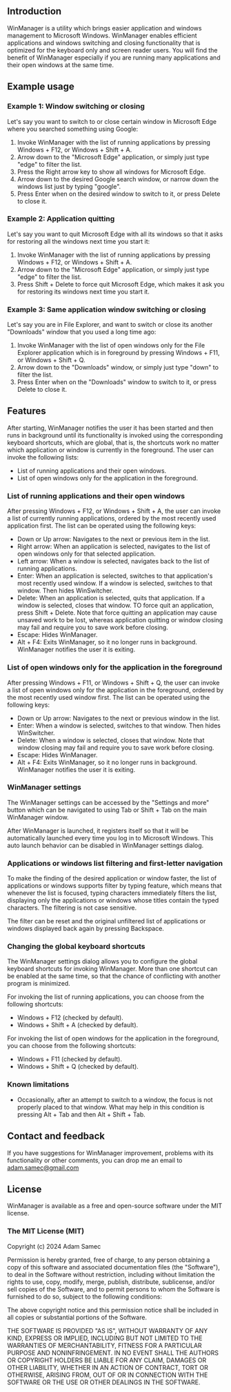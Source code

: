 ## Introduction
WinManager is a utility which brings easier application and windows management to Microsoft Windows. WinManager enables efficient applications and windows switching and closing functionality that is optimized for the keyboard only and screen reader users. You will find the benefit of WinManager especially if you are running many applications and their open windows at the same time.

## Example usage
### Example 1: Window switching or closing
Let's say you want to switch to or close certain window in Microsoft Edge where you searched something using Google:

1. Invoke WinManager with the list of running applications by pressing Windows + F12, or Windows + Shift + A.
2. Arrow down to the "Microsoft Edge" application, or simply just type "edge" to filter the list.
3. Press the Right arrow key to show all windows for Microsoft Edge.
4. Arrow down to the desired Google search window, or narrow down the windows list just by typing "google".
5. Press Enter when on the desired window to switch to it, or press Delete to close it.

### Example 2: Application quitting
Let's say you want to quit Microsoft Edge with all its windows so that it asks for restoring all the windows next time you start it:

1. Invoke WinManager with the list of running applications by pressing Windows + F12, or Windows + Shift + A.
2. Arrow down to the "Microsoft Edge" application, or simply just type "edge" to filter the list.
3. Press Shift + Delete to force quit Microsoft Edge, which makes it ask you for restoring its windows next time you start it.

### Example 3: Same application window switching or closing
Let's say you are in File Explorer, and want to switch or close its another "Downloads" window that you used a long time ago:

1. Invoke WinManager with the list of open windows only for the File Explorer application which is in foreground by pressing Windows + F11, or Windows + Shift + Q.
2. Arrow down to the "Downloads" window, or simply just type "down" to filter the list.
3. Press Enter when on the "Downloads" window to switch to it, or press Delete to close it.

## Features
After starting, WinManager notifies the user it has been started and then runs in background until its functionality is invoked using the corresponding keyboard shortcuts, which are global, that is, the shortcuts work no matter which application or window is currently in the foreground. The user can invoke the following lists:

* List of running applications and their open windows.
* List of open windows only for the application in the foreground.

### List of running applications and their open windows
After pressing Windows + F12, or Windows + Shift + A, the user can invoke a list of currently running applications, ordered by the most recently used application first. The list can be operated using the following keys:

* Down or Up arrow: Navigates to the next or previous item in the list.
* Right arrow: When an application is selected, navigates to the list of open windows only for that selected application.
* Left arrow: When a window is selected, navigates back to the list of running applications.
* Enter: When an application is selected, switches to that application's most recently used window. If a window is selected, switches to that window. Then hides WinSwitcher.
* Delete: When an application is selected, quits that application. If a window is selected, closes that window. TO force quit an application, press Shift + Delete. Note that force quitting an application may cause unsaved work to be lost, whereas application quitting or window closing may fail and require you to save work before closing.
* Escape: Hides WinManager.
* Alt + F4: Exits WinManager, so it no longer runs in background. WinManager notifies the user it is exiting.

### List of open windows only for the application in the foreground
After pressing Windows + F11, or Windows + Shift + Q, the user can invoke a list of open windows  only for the application in the foreground, ordered by the most recently used window first. The list can be operated using the following keys:

* Down or Up arrow: Navigates to the next or previous window in the list.
* Enter: When a window is selected, switches to that window. Then hides WinSwitcher.
* Delete: When a window is selected, closes that window. Note that window closing may fail and require you to save work before closing.
* Escape: Hides WinManager.
* Alt + F4: Exits WinManager, so it no longer runs in background. WinManager notifies the user it is exiting.

### WinManager settings
The WinManager settings can be accessed by the "Settings and more" button which can be navigated to using Tab or Shift + Tab on the main WinManager window.

After WinManager is launched, it registers itself so that it will be automatically launched every time you log in to Microsoft Windows. This auto launch behavior can be disabled in WinManager settings dialog.

### Applications or windows list filtering and first-letter navigation
To make the finding of the desired application or window faster, the list of applications or windows supports filter by typing feature, which means that whenever the list is focused, typing characters immediately filters the list, displaying only the applications or windows whose titles contain the typed characters. The filtering is not case sensitive.

The filter can be reset and the original unfiltered list of applications or windows displayed back again by pressing Backspace.

### Changing the global keyboard shortcuts
The WinManager settings dialog allows you to configure the global keyboard shortcuts for invoking WinManager. More than one shortcut can be enabled at the same time, so that the chance of conflicting with another program is minimized.

For invoking the list of running applications, you can choose from the following shortcuts:

* Windows + F12 (checked by default).
* Windows + Shift + A (checked by default).

For invoking the list of open windows for the application in the foreground, you can choose from the following shortcuts:

* Windows + F11 (checked by default).
* Windows + Shift + Q (checked by default).

### Known limitations
* Occasionally, after an attempt to switch to a window, the focus is not properly placed to that window. What may help in this condition is pressing Alt + Tab and then Alt + Shift + Tab.

## Contact and feedback
If you have suggestions for WinManager improvement, problems with its functionality or other comments, you can drop me an email to [adam.samec@gmail.com](mailto:adam.samec@gmail.com)

## License
WinManager is available as a free and open-source software under the MIT license.

### The MIT License (MIT)

Copyright (c) 2024 Adam Samec

Permission is hereby granted, free of charge, to any person obtaining a copy of
this software and associated documentation files (the "Software"), to deal in
the Software without restriction, including without limitation the rights to
use, copy, modify, merge, publish, distribute, sublicense, and/or sell copies of
the Software, and to permit persons to whom the Software is furnished to do so,
subject to the following conditions:

The above copyright notice and this permission notice shall be included in all
copies or substantial portions of the Software.

THE SOFTWARE IS PROVIDED "AS IS", WITHOUT WARRANTY OF ANY KIND, EXPRESS OR
IMPLIED, INCLUDING BUT NOT LIMITED TO THE WARRANTIES OF MERCHANTABILITY, FITNESS
FOR A PARTICULAR PURPOSE AND NONINFRINGEMENT. IN NO EVENT SHALL THE AUTHORS OR
COPYRIGHT HOLDERS BE LIABLE FOR ANY CLAIM, DAMAGES OR OTHER LIABILITY, WHETHER
IN AN ACTION OF CONTRACT, TORT OR OTHERWISE, ARISING FROM, OUT OF OR IN
CONNECTION WITH THE SOFTWARE OR THE USE OR OTHER DEALINGS IN THE SOFTWARE.
